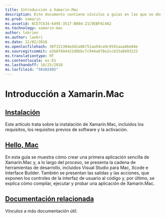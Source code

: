 ```yaml
---
title: Introducción a Xamarin.Mac
description: Este documento contiene vínculos a guías en las que se describe cómo instalar Xamarin.Mac y se proporciona un tutorial sobre cómo compilar una aplicación Xamarin.Mac de ejemplo.
ms.prod: xamarin
ms.assetid: 6CE7C634-6495-3517-B004-21C9EBF4C462
ms.technology: xamarin-mac
author: lobrien
ms.author: laobri
ms.date: 12/02/2016
ms.openlocfilehash: 30f331304ed42a06751aa94ca9c9591aaa46e04e
ms.sourcegitcommit: e268fd44422d0bbc7c944a678e2cc633a0493122
ms.translationtype: HT
ms.contentlocale: es-ES
ms.lasthandoff: 10/25/2018
ms.locfileid: "50102495"
---
```

# <a name="getting-started-with-xamarinmac"></a>Introducción a Xamarin.Mac

##  <a name="installationmacget-startedinstallationmd"></a>[Instalación](~/mac/get-started/installation.md)

Este artículo trata sobre la instalación de Xamarin.Mac, incluidos los requisitos, los requisitos previos de software y la activación.

##  <a name="hello-macmacget-startedhello-macmd"></a>[Hello, Mac](~/mac/get-started/hello-mac.md)

En esta guía se muestra cómo crear una primera aplicación sencilla de Xamarin.Mac y, a lo largo del proceso, se presenta la cadena de herramientas de desarrollo, incluidos Visual Studio para Mac, Xcode e Interface Builder. También se presentan las salidas y las acciones, que exponen los controles de la interfaz de usuario al código y, por último, se explica cómo compilar, ejecutar y probar una aplicación de Xamarin.Mac.

##  <a name="related-documentationmacget-startedrelatedmd"></a>[Documentación relacionada](~/mac/get-started/related.md)

Vínculos a más documentación útil.
